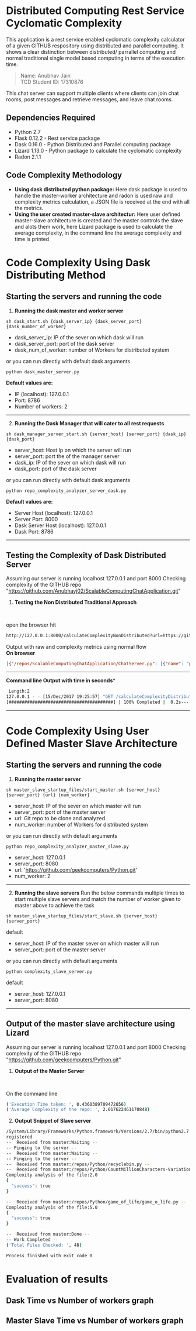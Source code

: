 # Distributed Computing Rest Service Cyclomatic Complexity

This application is a rest service enabled cyclomatic complexity calculator of a given GITHUB respository using distributed and parallel computing. It shows a clear distinction between distributed/ parrallel computing and normal traditional single model based computing in terms of the execution time.

>Name: Anubhav Jain
<br>TCD Student ID: 17310876

This chat server can support multiple clients where clients can join chat rooms, post messages and retrieve messages, and leave chat rooms.

## Dependencies Required
* Python 2.7
* Flask 0.12.2 - Rest service package
* Dask 0.16.0 - Python Distributed and Parallel computing package
* Lizard 1.13.0 - Python package to calculate the cyclomatic complexity
* Radon 2.1.1

## Code Complexity Methodology
* **Using dask distributed python package:** Here dask package is used to handle the master-worker architecture and radon is used raw and complexity metrics calculation, a JSON file is received at the end with all the metrics.
* **Using the user created master-slave architectur:** Here user defined master-slave architecture is created and the master controls the slave and alots them work, here Lizard package is used to calculate the average complexity, in the command line the average complexity and time is printed

# Code Complexity Using Dask Distributing Method
## Starting the servers and running the code
1. **Running the dask master and worker server**
```
sh dask_start.sh {dask_server_ip} {dask_server_port} {dask_number_of_worker}
```
* dask_server_ip: IP of the sever on which dask will run
* dask_server_port: port of the dask server
* dask_num_of_worker: number of Workers for distributed system

or you can run directly with default dask arguments

```
python dask_master_server.py
```
**Default values are:**
* IP (localhost): 127.0.0.1
* Port: 8786
* Number of workers: 2

***

2. **Running the Dask Manager that will cater to all rest requests**
```
sh dask_manager_server_start.sh {server_host} {server_port} {dask_ip} {dask_port}
```
* server_host: Host Ip on which the server will run
* server_port: port the of the manager server
* dask_ip: IP of the sever on which dask will run
* dask_port: port of the dask server

or you can run directly with default dask arguments

```
python repo_complexity_analyzer_server_dask.py
```
**Default values are:**
* Server Host (localhost): 127.0.0.1
* Server Port: 8000
* Dask Server Host (localhost): 127.0.0.1
* Dask Port: 8786

***

## Testing the Complexity of Dask Distributed Server
Assuming our server is running localhost 127.0.0.1 and port 8000
Checking complexity of the GITHUB repo "https://github.com/Anubhavj02/ScalableComputingChatApplication.git"
1. **Testing the Non Distributed Traditional Approach**
<br>

open the browser hit
```sh
http://127.0.0.1:8000/calculateComplexityNonDistributed?url=https://github.com/Anubhavj02/ScalableComputingChatApplication.git
```
Output with raw and complexity metrics using normal flow 
<br>**On browser** 

```json
[{"/repos/ScalableComputingChatApplication/ChatServer.py": [{"name": "process_message", "col_offset": 4, "rank": "C", "classname": "ClientThread", "complexity": 11, "closures": [], "endline": 216, "type": "method", "lineno": 174}, {"name": "ClientThread", "col_offset": 0, "rank": "A", "complexity": 5, "lineno": 156, "endline": 216, "type": "class", "methods": [{"name": "__init__", "col_offset": 4, "rank": "A", "classname": "ClientThread", "complexity": 1, "closures": [], "endline": 162, "type": "method", "lineno": 158}, {"name": "run", "col_offset": 4, "rank": "A", "classname": "ClientThread", "complexity": 3, "closures": [], "endline": 172, "type": "method", "lineno": 165}, {"name": "process_message", "col_offset": 4, "rank": "C", "classname": "ClientThread", "complexity": 11, "closures": [], "endline": 216, "type": "method", "lineno": 174}]}, {"closures": [], "name": "server_main", "col_offset": 0, "rank": "A", "complexity": 4, "lineno": 455, "endline": 485, "type": "function"}, {"name": "remove_user_from_chat_room", "col_offset": 4, "rank": "A", "classname": "Chatroom", "complexity": 3, "closures": [], "endline": 126, "type": "method", "lineno": 104}, {"name": "run", "col_offset": 4, "rank": "A", "classname": "ClientThread", "complexity": 3, "closures": [], "endline": 172, "type": "method", "lineno": 165}, {"closures": [], "name": "process_join_msg", "col_offset": 0, "rank": "A", "complexity": 2, "lineno": 219, "endline": 233, "type": "function"}, {"closures": [], "name": "process_hello_msg", "col_offset": 0, "rank": "A", "complexity": 2, "lineno": 236, "endline": 251, "type": "function"}, {"closures": [], "name": "process_leave_msg", "col_offset": 0, "rank": "A", "complexity": 2, "lineno": 254, "endline": 268, "type": "function"}, {"closures": [], "name": "process_chat_msg", "col_offset": 0, "rank": "A", "complexity": 2, "lineno": 271, "endline": 285, "type": "function"}, {"closures": [], "name": "process_disconnect_msg", "col_offset": 0, "rank": "A", "complexity": 2, "lineno": 288, "endline": 302, "type": "function"}, {"closures": [], "name": "disconnect_user_from_chatroom", "col_offset": 0, "rank": "A", "complexity": 2, "lineno": 305, "endline": 328, "type": "function"}, {"closures": [], "name": "broadcast_msg_chatroom_users", "col_offset": 0, "rank": "A", "complexity": 2, "lineno": 331, "endline": 356, "type": "function"}, {"closures": [], "name": "create_chat_room", "col_offset": 0, "rank": "A", "complexity": 2, "lineno": 359, "endline": 388, "type": "function"}, {"closures": [], "name": "delete_from_chat_room", "col_offset": 0, "rank": "A", "complexity": 2, "lineno": 391, "endline": 422, "type": "function"}, {"closures": [], "name": "send_msg_to_client", "col_offset": 0, "rank": "A", "complexity": 2, "lineno": 440, "endline": 451, "type": "function"}, {"name": "Chatroom", "col_offset": 0, "rank": "A", "complexity": 2, "lineno": 36, "endline": 152, "type": "class", "methods": [{"name": "__init__", "col_offset": 4, "rank": "A", "classname": "Chatroom", "complexity": 1, "closures": [], "endline": 53, "type": "method", "lineno": 41}, {"name": "add_user_to_chat_room", "col_offset": 4, "rank": "A", "classname": "Chatroom", "complexity": 1, "closures": [], "endline": 79, "type": "method", "lineno": 55}, {"name": "send_chat_msg", "col_offset": 4, "rank": "A", "classname": "Chatroom", "complexity": 2, "closures": [], "endline": 102, "type": "method", "lineno": 81}, {"name": "remove_user_from_chat_room", "col_offset": 4, "rank": "A", "classname": "Chatroom", "complexity": 3, "closures": [], "endline": 126, "type": "method", "lineno": 104}, {"name": "disconnect_user_from_chat_room", "col_offset": 4, "rank": "A", "classname": "Chatroom", "complexity": 2, "closures": [], "endline": 152, "type": "method", "lineno": 128}]}, {"name": "send_chat_msg", "col_offset": 4, "rank": "A", "classname": "Chatroom", "complexity": 2, "closures": [], "endline": 102, "type": "method", "lineno": 81}, {"name": "disconnect_user_from_chat_room", "col_offset": 4, "rank": "A", "classname": "Chatroom", "complexity": 2, "closures": [], "endline": 152, "type": "method", "lineno": 128}, {"closures": [], "name": "send_error_msg_to_client", "col_offset": 0, "rank": "A", "complexity": 1, "lineno": 425, "endline": 437, "type": "function"}, {"name": "__init__", "col_offset": 4, "rank": "A", "classname": "Chatroom", "complexity": 1, "closures": [], "endline": 53, "type": "method", "lineno": 41}, {"name": "add_user_to_chat_room", "col_offset": 4, "rank": "A", "classname": "Chatroom", "complexity": 1, "closures": [], "endline": 79, "type": "method", "lineno": 55}, {"name": "__init__", "col_offset": 4, "rank": "A", "classname": "ClientThread", "complexity": 1, "closures": [], "endline": 162, "type": "method", "lineno": 158}]}, {"/repos/ScalableComputingChatApplication/ChatClient.py": [{"closures": [], "name": "client_main", "col_offset": 0, "rank": "A", "complexity": 5, "lineno": 6, "endline": 52, "type": "function"}, {"closures": [], "name": "send_receive_msg", "col_offset": 0, "rank": "A", "complexity": 1, "lineno": 55, "endline": 58, "type": "function"}]}]
```
***

**Command line Output with time in seconds***
```sh
 Length:2
127.0.0.1 - - [15/Dec/2017 19:25:57] "GET /calculateComplexityDistributed?url=https://github.com/Anubhavj02/ScalableComputingChatApplication.git HTTP/1.1" 200 -
[########################################] | 100% Completed |  0.2s--- 0.285113096237 seconds ---
```
***

# Code Complexity Using User Defined Master Slave Architecture
## Starting the servers and running the code
1. **Running the master server**
```
sh master_slave_startup_files/start_master.sh {server_host} {server_port} {url} {num_worker}
```
* server_host: IP of the sever on which master will run
* server_port: port of the master server
* url: Git repo to be clone and analyzed
* num_worker: number of Workers for distributed system

or you can run directly with default arguments

```
python repo_complexity_analyzer_master_slave.py
```
* server_host: 127.0.0.1
* server_port: 8080
* url: 'https://github.com/geekcomputers/Python.git'
* num_worker: 2

***

2. **Running the slave servers**
Run the below commands multiple times to start multiple slave servers and match the number of worker given to master above to achieve the task
```
sh master_slave_startup_files/start_slave.sh {server_host} {server_port}
```
default
* server_host: IP of the master sever on which master will run
* server_port: port of the master server

or you can run directly with default arguments

```
python complexity_slave_server.py
```
default
* server_host: 127.0.0.1
* server_port: 8080

***

## Output of the master slave architecture using Lizard
Assuming our server is running localhost 127.0.0.1 and port 8000
Checking complexity of the GITHUB repo "https://github.com/geekcomputers/Python.git"
1. **Output of the Master Server**
<br>

On the command line
```sh
('Execution Time taken: ', 0.4360389709472656)
('Average Complexity of the repo: ', 2.017622461170848)
```

2. **Output Snippet of Slave server**
```sh
/System/Library/Frameworks/Python.framework/Versions/2.7/bin/python2.7 /var/root/PycharmProjects/RepositoryComplexityAnalyzer_aj/complexity_slave_server.py
registered
--  Received from master:Waiting --
-- Pinging to the server -- 
--  Received from master:Waiting --
-- Pinging to the server -- 
--  Received from master:/repos/Python/recyclebin.py --
--  Received from master:/repos/Python/CountMillionCharacters-Variations/variation1.py --
Complexity analysis of the file:2.0
{
  "success": true
}

--  Received from master:/repos/Python/game_of_life/game_o_life.py --
Complexity analysis of the file:5.0
{
  "success": true
}

--  Received from master:Done --
-- Work Completed --
('Total Files Checked: ', 48)

Process finished with exit code 0

```

# Evaluation of results
## Dask Time vs Number of workers graph
## Master Slave Time vs Number of workers graph
